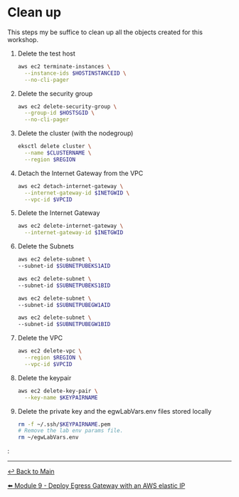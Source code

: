 # Clean up

This steps my be suffice to clean up all the objects created for this workshop.

1. Delete the test host

   ```bash
   aws ec2 terminate-instances \
     --instance-ids $HOSTINSTANCEID \
     --no-cli-pager
   ```

2. Delete the security group

   ```bash
   aws ec2 delete-security-group \
     --group-id $HOSTSGID \
     --no-cli-pager 
   ```

3. Delete the cluster (with the nodegroup)

   ```bash
   eksctl delete cluster \
     --name $CLUSTERNAME \
     --region $REGION
   ```

4. Detach the Internet Gateway from the VPC

   ```bash
   aws ec2 detach-internet-gateway \
     --internet-gateway-id $INETGWID \
     --vpc-id $VPCID 
   ```

5. Delete the Internet Gateway

   ```bash
   aws ec2 delete-internet-gateway \
     --internet-gateway-id $INETGWID
   ```

6. Delete the Subnets

   ```bash
   aws ec2 delete-subnet \
   --subnet-id $SUBNETPUBEKS1AID
   
   aws ec2 delete-subnet \
   --subnet-id $SUBNETPUBEKS1BID
   
   aws ec2 delete-subnet \
   --subnet-id $SUBNETPUBEGW1AID
   
   aws ec2 delete-subnet \
   --subnet-id $SUBNETPUBEGW1BID
   ```

7. Delete the VPC
   
   ```bash
   aws ec2 delete-vpc \
     --region $REGION \
     --vpc-id $VPCID 
   ```

8. Delete the keypair

   ```bash
   aws ec2 delete-key-pair \
     --key-name $KEYPAIRNAME
   ```

9. Delete the private key and the egwLabVars.env files stored locally

   ```bash
   rm -f ~/.ssh/$KEYPAIRNAME.pem
   # Remove the lab env params file.
   rm ~/egwLabVars.env
   ```

:


---

[:leftwards_arrow_with_hook: Back to Main](/README.md) <br>

[:arrow_left: Module 9 - Deploy Egress Gateway with an AWS elastic IP](/modules/module-9-egw-elastic-ip.md)

